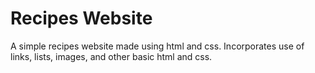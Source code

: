 # Recipes Website
<p>A simple recipes website made using html and css. Incorporates use of links, lists, images, and other basic html and css.</p>